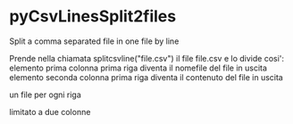 # pyCsvLinesSplit2files
Split a comma separated file in one file by line


Prende nella chiamata splitcsvline("file.csv")
il file file.csv e lo divide cosi':
elemento prima colonna prima riga diventa il nomefile del file in uscita
elemento seconda colonna prima riga diventa il contenuto del file in uscita

un file per ogni riga

limitato a due colonne
